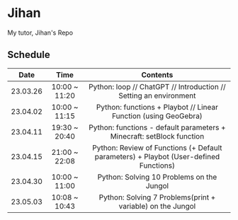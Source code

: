 # Jihan
My tutor, Jihan's Repo

## Schedule

|   Date   |      Time     |                                        Contents                                       |
|:--------:|:-------------:|:-------------------------------------------------------------------------------------:|
| 23.03.26 | 10:00 ~ 11:20 |           Python: loop // ChatGPT // Introduction // Setting an environment           |
| 23.04.02 | 10:00 ~ 11:15 |            Python: functions + Playbot // Linear Function (using GeoGebra)            |
| 23.04.11 | 19:30 ~ 20:40 |         Python: functions - default parameters + Minecraft: setBlock function         |
| 23.04.15 | 21:00 ~ 22:08 | Python: Review of Functions (+ Default parameters) + Playbot (User-defined Functions) |
| 23.04.30 | 10:00 ~ 11:00 |                       Python: Solving 10 Problems on the Jungol                       |
| 23.05.03 | 10:08 ~ 10:43 |               Python: Solving 7 Problems(print + variable) on the Jungol              |